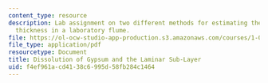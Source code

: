```yaml
---
content_type: resource
description: Lab assignment on two different methods for estimating the laminar sub-layer
  thickness in a laboratory flume.
file: https://ol-ocw-studio-app-production.s3.amazonaws.com/courses/1-061-transport-processes-in-the-environment-fall-2008/f4ef961acd4138c6995d58fb284c1464_lab8dissolution.pdf
file_type: application/pdf
resourcetype: Document
title: Dissolution of Gypsum and the Laminar Sub-Layer
uid: f4ef961a-cd41-38c6-995d-58fb284c1464
---
```

